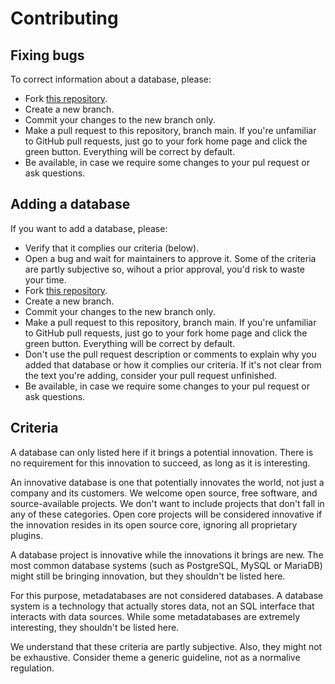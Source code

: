 # Contributing

## Fixing bugs

To correct information about a database, please:

- Fork [this repository](https://github.com/Vettabase/awesome-innovative-databases).
- Create a new branch.
- Commit your changes to the new branch only.
- Make a pull request to this repository, branch main. If you're unfamiliar to GitHub pull requests, just go to your fork home page and click the green button. Everything will be correct by default.
- Be available, in case we require some changes to your pul request or ask questions.

## Adding a database

If you want to add a database, please:

- Verify that it complies our criteria (below).
- Open a bug and wait for maintainers to approve it. Some of the criteria are partly subjective so, wihout a prior approval, you'd risk to waste your time.
- Fork [this repository](https://github.com/Vettabase/awesome-innovative-databases).
- Create a new branch.
- Commit your changes to the new branch only.
- Make a pull request to this repository, branch main. If you're unfamiliar to GitHub pull requests, just go to your fork home page and click the green button. Everything will be correct by default.
- Don't use the pull request description or comments to explain why you added that database or how it complies our criteria. If it's not clear from the text you're adding, consider your pull request unfinished.
- Be available, in case we require some changes to your pul request or ask questions.

## Criteria

A database can only listed here if it brings a potential innovation. There is no requirement for this innovation to succeed, as long as it is interesting.

An innovative database is one that potentially innovates the world, not just a company and its customers. We welcome open source, free software, and source-available projects. We don't want to include projects that don't fall in any of these categories. Open core projects will be considered innovative if the innovation resides in its open source core, ignoring all proprietary plugins.

A database project is innovative while the innovations it brings are new. The most common database systems (such as PostgreSQL, MySQL or MariaDB) might still be bringing innovation, but they shouldn't be listed here.

For this purpose, metadatabases are not considered databases. A database system is a technology that actually stores data, not an SQL interface that interacts with data sources. While some metadatabases are extremely interesting, they shouldn't be listed here.

We understand that these criteria are partly subjective. Also, they might not be exhaustive. Consider theme a generic guideline, not as a normalive regulation.
